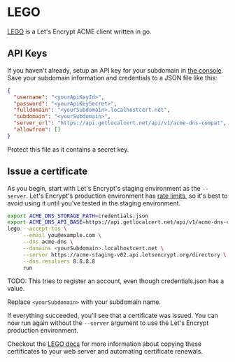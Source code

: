 # LEGO

[LEGO](https://github.com/go-acme/lego) is a Let's Encrypt ACME client written in go.

## API Keys

If you haven't already, setup an API key for your subdomain in [the console](https://console.getlocalcert.net/).
Save your subdomain information and credentials to a JSON file like this:

``` json title="credentials.json"
{
  "username": "<yourApiKeyId>",
  "password": "<yourApiKeySecret>",
  "fulldomain": "<yourSubdomain>.localhostcert.net",
  "subdomain": "<yourSubdomain>",
  "server_url": "https://api.getlocalcert.net/api/v1/acme-dns-compat",
  "allowfrom": []
}
```

Protect this file as it contains a secret key.

## Issue a certificate

As you begin, start with Let's Encrypt's staging environment as the `--server`.
Let's Encrypt's production environment has [rate limits](https://letsencrypt.org/docs/rate-limits/), so it's best to avoid using it until you've tested in the staging environment.

``` bash
export ACME_DNS_STORAGE_PATH=credentials.json
export ACME_DNS_API_BASE=https://api.getlocalcert.net/api/v1/acme-dns-compat
lego --accept-tos \
     --email you@example.com \
     --dns acme-dns \
     --domains <yourSubdomain>.localhostcert.net \
     --server https://acme-staging-v02.api.letsencrypt.org/directory \
     --dns.resolvers 8.8.8.8
     run
```

TODO: This tries to register an account, even though credentials.json has a value.

Replace `<yourSubdomain>` with your subdomain name.

If everything succeeded, you'll see that a certificate was issued.
You can now run again without the `--server` argument to use the Let's Encrypt production environment.

Checkout the [LEGO docs](https://go-acme.github.io/lego/) for more information about copying these certificates to your web server and automating certificate renewals.

